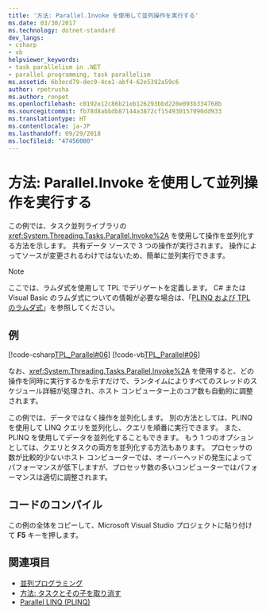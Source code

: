 ```yaml
---
title: '方法: Parallel.Invoke を使用して並列操作を実行する'
ms.date: 03/30/2017
ms.technology: dotnet-standard
dev_langs:
- csharp
- vb
helpviewer_keywords:
- task parallelism in .NET
- parallel programming, task parallelism
ms.assetid: 6b3ecd79-dec9-4ce1-abf4-62e5392a59c6
author: rpetrusha
ms.author: ronpet
ms.openlocfilehash: c0192e12c86b21eb126293bbd220e093b334768b
ms.sourcegitcommit: fb78d8abbdb87144a3872cf154930157090dd933
ms.translationtype: HT
ms.contentlocale: ja-JP
ms.lasthandoff: 09/29/2018
ms.locfileid: "47456000"
---
```

# <a name="how-to-use-parallelinvoke-to-execute-parallel-operations"></a>方法: Parallel.Invoke を使用して並列操作を実行する

この例では、タスク並列ライブラリの <xref:System.Threading.Tasks.Parallel.Invoke%2A> を使用して操作を並列化する方法を示します。 共有データ ソースで 3 つの操作が実行されます。 操作によってソースが変更されるわけではないため、簡単に並列実行できます。

> [!NOTE]
> ここでは、ラムダ式を使用して TPL でデリゲートを定義します。 C# または Visual Basic のラムダ式についての情報が必要な場合は、「[PLINQ および TPL のラムダ式](../../../docs/standard/parallel-programming/lambda-expressions-in-plinq-and-tpl.md)」を参照してください。

## <a name="example"></a>例

[!code-csharp[TPL_Parallel#06](../../../samples/snippets/csharp/VS_Snippets_Misc/tpl_parallel/cs/parallelinvoke.cs#06)]
[!code-vb[TPL_Parallel#06](../../../samples/snippets/visualbasic/VS_Snippets_Misc/tpl_parallel/vb/parallelinvoke.vb#06)]

なお、<xref:System.Threading.Tasks.Parallel.Invoke%2A> を使用すると、どの操作を同時に実行するかを示すだけで、ランタイムによりすべてのスレッドのスケジュール詳細が処理され、ホスト コンピューター上のコア数も自動的に調整されます。

この例では、データではなく操作を並列化します。 別の方法としては、PLINQ を使用して LINQ クエリを並列化し、クエリを順番に実行できます。 また、PLINQ を使用してデータを並列化することもできます。 もう 1 つのオプションとしては、クエリとタスクの両方を並列化する方法もあります。 プロセッサの数が比較的少ないホスト コンピューターでは、オーバーヘッドの発生によってパフォーマンスが低下しますが、プロセッサ数の多いコンピューターではパフォーマンスは適切に調整されます。

## <a name="compile-the-code"></a>コードのコンパイル

この例の全体をコピーして、Microsoft Visual Studio プロジェクトに貼り付けて **F5** キーを押します。

## <a name="see-also"></a>関連項目

- [並列プログラミング](../../../docs/standard/parallel-programming/index.md)
- [方法: タスクとその子を取り消す](../../../docs/standard/parallel-programming/how-to-cancel-a-task-and-its-children.md)
- [Parallel LINQ (PLINQ)](../../../docs/standard/parallel-programming/parallel-linq-plinq.md)
